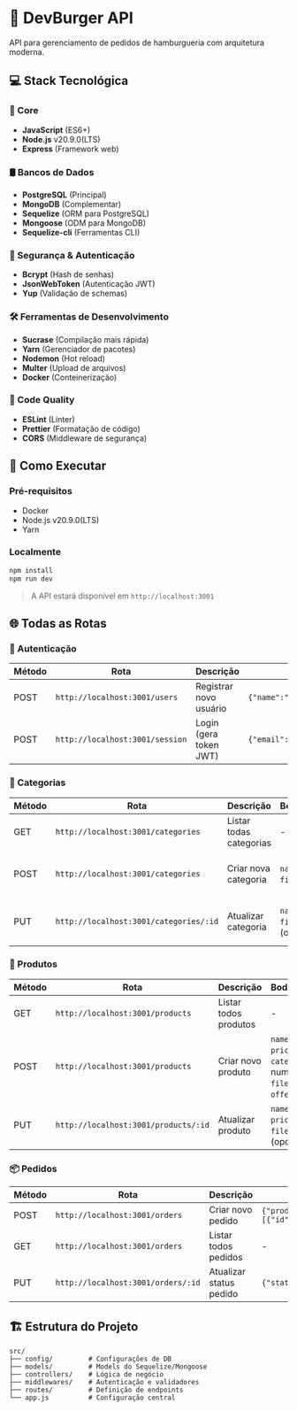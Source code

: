 # 🍔 DevBurger API

API para gerenciamento de pedidos de hamburgueria com arquitetura moderna.

## 💻 Stack Tecnológica

### 🚀 Core
- **JavaScript** (ES6+)
- **Node.js** v20.9.0(LTS)
- **Express** (Framework web)

### 🛢️ Bancos de Dados
- **PostgreSQL** (Principal)
- **MongoDB** (Complementar)
- **Sequelize** (ORM para PostgreSQL)
- **Mongoose** (ODM para MongoDB)
- **Sequelize-cli** (Ferramentas CLI)

### 🔐 Segurança & Autenticação
- **Bcrypt** (Hash de senhas)
- **JsonWebToken** (Autenticação JWT)
- **Yup** (Validação de schemas)

### 🛠️ Ferramentas de Desenvolvimento
- **Sucrase** (Compilação mais rápida)
- **Yarn** (Gerenciador de pacotes)
- **Nodemon** (Hot reload)
- **Multer** (Upload de arquivos)
- **Docker** (Conteinerização)

### 🎨 Code Quality
- **ESLint** (Linter)
- **Prettier** (Formatação de código)
- **CORS** (Middleware de segurança)

## 🚀 Como Executar

### Pré-requisitos
- Docker
- Node.js v20.9.0(LTS)
- Yarn

### Localmente
```bash
npm install
npm run dev
```
> A API estará disponível em `http://localhost:3001`


## 🌐 Todas as Rotas

### 🔐 Autenticação
| Método | Rota                          | Descrição                     | Body                                                                 | Headers               |
|--------|-------------------------------|-------------------------------|----------------------------------------------------------------------|-----------------------|
| POST   | `http://localhost:3001/users`    | Registrar novo usuário        | `{"name":"string","email":"string","password":"string"}`            | -                     |
| POST   | `http://localhost:3001/session` | Login (gera token JWT)        | `{"email":"string","password":"string"}`                            | -                     |

### 📂 Categorias
| Método | Rota                     | Descrição                     | Body/FormData                   | Headers                          |
|--------|--------------------------|-------------------------------|---------------------------------|----------------------------------|
| GET    | `http://localhost:3001/categories`            | Listar todas categorias       | -                               | `Authorization: Bearer <token>`  |
| POST   | `http://localhost:3001/categories`            | Criar nova categoria          | `name`: string<br>`file`: image | `Authorization: Bearer <token>`<br>`Content-Type: multipart/form-data` |
| PUT    | `http://localhost:3001/categories/:id`        | Atualizar categoria           | `name`: string<br>`file`: image (opcional) | `Authorization: Bearer <token>`<br>`Content-Type: multipart/form-data` |

### 🍔 Produtos
| Método | Rota                     | Descrição                     | Body/FormData                   | Headers                          |
|--------|--------------------------|-------------------------------|---------------------------------|----------------------------------|
| GET    | `http://localhost:3001/products`              | Listar todos produtos         | -                               | `Authorization: Bearer <token>`  |
| POST   | `http://localhost:3001/products`              | Criar novo produto            | `name`: string<br>`price`: number<br>`category_id`: number<br>`file`: image<br>`offer`: boolean | `Authorization: Bearer <token>`<br>`Content-Type: multipart/form-data` |
| PUT    | `http://localhost:3001/products/:id`          | Atualizar produto             | `name`: string<br>`price`: number<br>`file`: image (opcional) | `Authorization: Bearer <token>`<br>`Content-Type: multipart/form-data` |

### 📦 Pedidos
| Método | Rota                     | Descrição                     | Body                                             | Headers                          |
|--------|--------------------------|-------------------------------|--------------------------------------------------|----------------------------------|
| POST   | `http://localhost:3001/orders`                | Criar novo pedido             | `{"products":[{"id":int,"quantity":int}],"user_id":int}` | `Authorization: Bearer <token>`  |
| GET    | `http://localhost:3001/orders`                | Listar todos pedidos          | -                                                | `Authorization: Bearer <token>`  |
| PUT    | `http://localhost:3001/orders/:id`            | Atualizar status pedido       | `{"status":"string"}`                            | `Authorization: Bearer <token>`  |

## 🏗️ Estrutura do Projeto
```
src/
├── config/         # Configurações de DB
├── models/         # Models do Sequelize/Mongoose
├── controllers/    # Lógica de negócio
├── middlewares/    # Autenticação e validadores
├── routes/         # Definição de endpoints
└── app.js          # Configuração central
```
